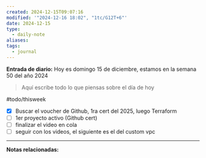 ```yaml
---
created: 2024-12-15T09:07:16
modified: '"2024-12-16 18:02", "1tc/G12T+6"'
date: 2024-12-15
type:
  - daily-note
aliases: 
tags:
  - journal
---
```

**Entrada de diario:** 
Hoy es domingo 15 de diciembre, estamos en la semana 50 del año 2024

> Aquí escribe todo lo que piensas sobre el día de hoy

#todo/thisweek
- [x] Buscar el voucher de Github, 1ra cert del 2025, luego Terraform
- [ ] 1er proyecto activo (Github cert)
- [ ] finalizar el video en cola
- [ ] seguir con los videos, el siguiente es el del custom vpc

----
**Notas relacionadas:**